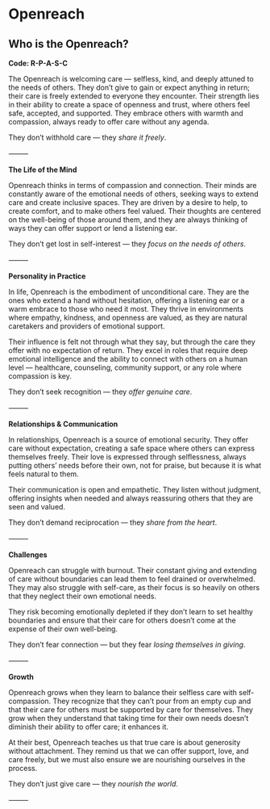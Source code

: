 # Openreach
## Who is the Openreach?
**Code: R-P-A-S-C**

The Openreach is welcoming care — selfless, kind, and deeply attuned to the needs of others. They don’t give to gain or expect anything in return; their care is freely extended to everyone they encounter. Their strength lies in their ability to create a space of openness and trust, where others feel safe, accepted, and supported. They embrace others with warmth and compassion, always ready to offer care without any agenda.

They don’t withhold care — they *share it freely*.

⸻

**The Life of the Mind**

Openreach thinks in terms of compassion and connection. Their minds are constantly aware of the emotional needs of others, seeking ways to extend care and create inclusive spaces. They are driven by a desire to help, to create comfort, and to make others feel valued. Their thoughts are centered on the well-being of those around them, and they are always thinking of ways they can offer support or lend a listening ear.

They don’t get lost in self-interest — they *focus on the needs of others*.

⸻

**Personality in Practice**

In life, Openreach is the embodiment of unconditional care. They are the ones who extend a hand without hesitation, offering a listening ear or a warm embrace to those who need it most. They thrive in environments where empathy, kindness, and openness are valued, as they are natural caretakers and providers of emotional support.

Their influence is felt not through what they say, but through the care they offer with no expectation of return. They excel in roles that require deep emotional intelligence and the ability to connect with others on a human level — healthcare, counseling, community support, or any role where compassion is key.

They don’t seek recognition — they *offer genuine care*.

⸻

**Relationships & Communication**

In relationships, Openreach is a source of emotional security. They offer care without expectation, creating a safe space where others can express themselves freely. Their love is expressed through selflessness, always putting others’ needs before their own, not for praise, but because it is what feels natural to them.

Their communication is open and empathetic. They listen without judgment, offering insights when needed and always reassuring others that they are seen and valued.

They don’t demand reciprocation — they *share from the heart*.

⸻

**Challenges**

Openreach can struggle with burnout. Their constant giving and extending of care without boundaries can lead them to feel drained or overwhelmed. They may also struggle with self-care, as their focus is so heavily on others that they neglect their own emotional needs.

They risk becoming emotionally depleted if they don’t learn to set healthy boundaries and ensure that their care for others doesn’t come at the expense of their own well-being.

They don’t fear connection — but they fear *losing themselves in giving*.

⸻

**Growth**

Openreach grows when they learn to balance their selfless care with self-compassion. They recognize that they can’t pour from an empty cup and that their care for others must be supported by care for themselves. They grow when they understand that taking time for their own needs doesn’t diminish their ability to offer care; it enhances it.

At their best, Openreach teaches us that true care is about generosity without attachment. They remind us that we can offer support, love, and care freely, but we must also ensure we are nourishing ourselves in the process.

They don’t just give care — they *nourish the world*.

⸻

